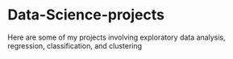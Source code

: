 # Data-Science-projects

Here are some of my projects involving exploratory data analysis, regression, classification, and clustering
